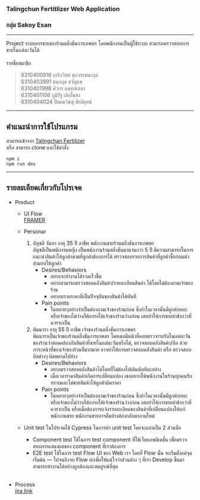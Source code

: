 ### Talingchun Fertitlizer Web Application 
### กลุ่ม Sakoy Esan
____________

Project ระบบการขายของร้านตลิ่งชันการเกษตร โดยพนักงานเป็นผู้ใช้ระบบ สามารถตรวจสอบการขายในเเต่ละวันได้ <br><br>
รายชื่อสมาชิก
 > 6310400916 เกริกวิทย์ ศุภวรรธนะกุล<br>
 > 6310403991 ธนกฤต ขวัญแข<br>
 > 6310401998 ศิวกร แพทย์เสลา<br>
 > 6310401106 ภูมิรัฐ เลิบไธสง<br>
 > 6310404024 ปัณณวิชญ์ พีรติยุทธ์<br>
____________

## คำแนะนำการใช้โปรแกรม<br>
สามารถเข้าจาก [Talingchan Fertilizer](https://talingchan-frontend-mru34aermq-an.a.run.app/)<br>
หรือ สามารถ clone และใช้คำสั่ง<br>

```
npm i 
npm run dev
```

_____

## รายละเอียดเกี่ยวกับโปรเจค<br>
- Product
  - UI Flow <br>
    [FRAMER](https://framer.com/projects/Talingchan-Fertilizer--d471pXw7kqPykidyWEvK-bcoF3?node=WQLkyLRf1)
  - Personar
      1. อัญชลี วันทา อายุ 35 ปี อาชีพ พนักงานขายร้านตลิ่งชันการเกษตร<br>
        อัญชลีเป็นพนักงานหญิง เป็นพนักงานร้านตลิ่งชันมานานกว่า 5 ปี มีความสามารถในการเเนะนำสินค้าให้ลูกค้าตามที่ลูกค้าต้องการได้ ตรวจสอบรายการสินค้าที่ลูกค้าซื้อก่อนนำส่งมอบให้ลูกค้า <br>
          - Desires/Behaviors 
            - อยากจะทำงานได้รวดเร็วขึ้น
            - อยากสามารถตรวจสอบคลังสินค้า/รายละเอียดสินค้า ได้โดยไม่ต้องถามเจ้าของร้าน
            - อยากทราบราคาที่เป็นปัจจุบันของสินค้าได้ทันที
          - Pain points
            - ในหลายๆอย่างจำเป็นต้องถามเจ้าของร้านก่อน ซึ่งถ้าในเวลานั้นมีลูกค้าเยอะ หรือเจ้าของไม่ว่างก็ต้องรอให้เจ้าของร้านว่างก่อน เลยทำให้การขายล่าช้ากว่าที่ควรจะเป็น<br>
      2. พิมนารา อายุ 55 ปี อาชีพ เจ้าของร้านตลิ่งชันการเกษตร<br>
        พิมนาราเป็นเจ้าของร้านตลิ่งชันการเกษตร โดยเธอมีหน้าที่คอยตรวจรายรับในเเต่ละวันของร้านว่าสอดคล้องกับสินค้าที่ขายในเเต่ละวันหรือไม่, ตรวจสอบคลังสินค้า/บิล ด้วยภาระหน้าที่ของเจ้าของร้านที่มากมาย อาจทำให้การตรวจสอบคลังสินค้า หรือ ตรวจสอบบิลต่างๆ ผิดพลาดไปบ้าง  <br>
          - Desires/Behaviors 
            - อยากตรวจสอบคลังสินค้าได้โดยที่ไม่ต้องไปเดินนับทีละอย่าง
            - เมื่อเวลาราคาสินค้าเกิดการเปลี่ยนแปลง เธออยากให้พนักงานในร้านทุกคนรับทราบและไม่ขายสินค้าให้ลูกค้าผิดราคา
          - Pain points
            - ในหลายๆอย่างจำเป็นต้องถามเจ้าของร้านก่อน ซึ่งถ้าในเวลานั้นมีลูกค้าเยอะ หรือเจ้าของไม่ว่างก็ต้องรอให้เจ้าของร้านว่างก่อน เลยทำให้การขายล่าช้ากว่าที่ควรจะเป็น หรือเมื่อต้องการเเจ้งรายละเอียดของสินค้าที่เปลี่ยนแปลงให้เเก่พนักงานขาย พนักงานขายอาจลืมบ้างต้องกลับมาถามใหม่
            
            
  - Unit test ในโปรเจคใช้ Cypress ในการทำ unit test โดยจะเเบ่งเป็น 2 ส่วนคือ 
      - Component test ใช้ในการ test component ที่ใช้เว็บเเอพลิเคชั่น เพื่อตรวจสอบการแสดงผลของ component ที่เราต้องการ
      - E2E test ใช้ในการ  test Flow UI ของ Web เรา โดยที่ Flow นั้น จะเริ่มตั้งแต่จุดเริ่มต้น — ไปจนถึงจบ Flow ค่ะเพื่อให้แน่ใจว่าส่วนต่าง ๆ ที่เรา Develop ขึ้นมา สามารถทำงานได้อย่างถูกต้องและสมบูรณ์ที่สุด
<br><br>

- Process<br>
 [jira link](https://seprojectapp.atlassian.net/jira/software/projects/SHOP/boards/1)<br>
